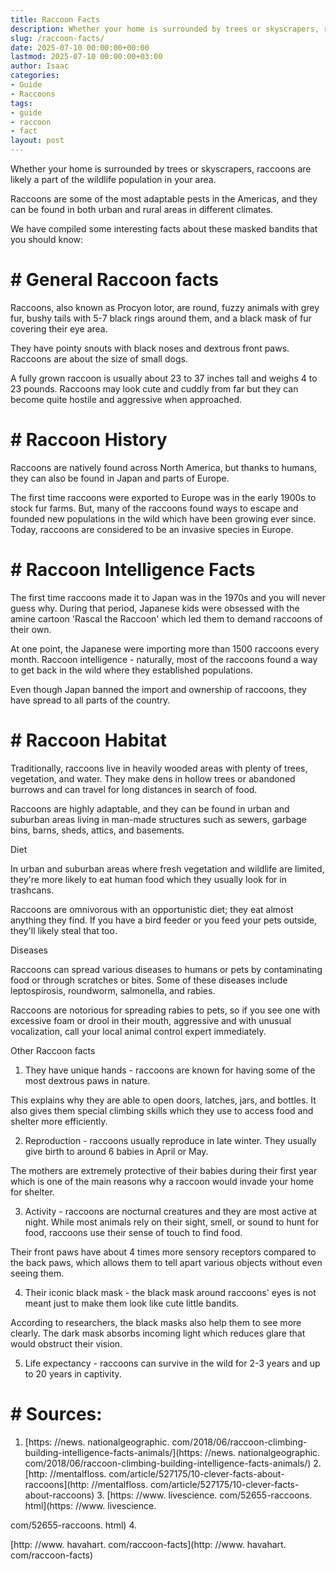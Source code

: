 ```yaml
---
title: Raccoon Facts
description: Whether your home is surrounded by trees or skyscrapers, raccoons are likely a part of the wildlife population in your area. Raccoons are some of the most...
slug: /raccoon-facts/
date: 2025-07-10 00:00:00+00:00
lastmod: 2025-07-10 00:00:00+03:00
author: Isaac
categories:
- Guide
- Raccoons
tags:
- guide
- raccoon
- fact
layout: post
---
```


Whether your home is surrounded by trees or skyscrapers, raccoons are likely a part of the wildlife population in your area.

Raccoons are some of the most adaptable pests in the Americas, and they can be found in both urban and rural areas in different climates.

We have compiled some interesting facts about these masked bandits that you should know:

# # General Raccoon facts

Raccoons, also known as Procyon lotor, are round, fuzzy animals with grey fur, bushy tails with 5-7 black rings around them, and a black mask of fur covering their eye area.

They have pointy snouts with black noses and dextrous front paws. Raccoons are about the size of small dogs.

A fully grown raccoon is usually about 23 to 37 inches tall and weighs 4 to 23 pounds. Raccoons may look cute and cuddly from far but they can become quite hostile and aggressive when approached.

# # Raccoon History

Raccoons are natively found across North America, but thanks to humans, they can also be found in Japan and parts of Europe.

The first time raccoons were exported to Europe was in the early 1900s to stock fur farms. But, many of the raccoons found ways to escape and founded new populations in the wild which have been growing ever since. Today, raccoons are considered to be an invasive species in Europe.

# # Raccoon Intelligence Facts

The first time raccoons made it to Japan was in the 1970s and you will never guess why. During that period, Japanese kids were obsessed with the amine cartoon 'Rascal the Raccoon' which led them to demand raccoons of their own.

At one point, the Japanese were importing more than 1500 raccoons every month. Raccoon intelligence - naturally, most of the raccoons found a way to get back in the wild where they established populations.

Even though Japan banned the import and ownership of raccoons, they have spread to all parts of the country.

# # Raccoon Habitat

Traditionally, raccoons live in heavily wooded areas with plenty of trees, vegetation, and water. They make dens in hollow trees or abandoned burrows and can travel for long distances in search of food.

Raccoons are highly adaptable, and they can be found in urban and suburban areas living in man-made structures such as sewers, garbage bins, barns, sheds, attics, and basements.

Diet

In urban and suburban areas where fresh vegetation and wildlife are limited, they're more likely to eat human food which they usually look for in trashcans.

Raccoons are omnivorous with an opportunistic diet; they eat almost anything they find. If you have a bird feeder or you feed your pets outside, they'll likely steal that too.

Diseases

Raccoons can spread various diseases to humans or pets by contaminating food or through scratches or bites. Some of these diseases include leptospirosis, roundworm, salmonella, and rabies.

Raccoons are notorious for spreading rabies to pets, so if you see one with excessive foam or drool in their mouth, aggressive and with unusual vocalization, call your local animal control expert immediately.

Other Raccoon facts

1. They have unique hands - raccoons are known for having some of the most dextrous paws in nature.

This explains why they are able to open doors, latches, jars, and bottles. It also gives them special climbing skills which they use to access food and shelter more efficiently.

2. Reproduction - raccoons usually reproduce in late winter. They usually give birth to around 6 babies in April or May.

The mothers are extremely protective of their babies during their first year which is one of the main reasons why a raccoon would invade your home for shelter.

3. Activity - raccoons are nocturnal creatures and they are most active at night. While most animals rely on their sight, smell, or sound to hunt for food, raccoons use their sense of touch to find food.

Their front paws have about 4 times more sensory receptors compared to the back paws, which allows them to tell apart various objects without even seeing them.

4. Their iconic black mask - the black mask around raccoons' eyes is not meant just to make them look like cute little bandits.

According to researchers, the black masks also help them to see more clearly. The dark mask absorbs incoming light which reduces glare that would obstruct their vision.

5. Life expectancy - raccoons can survive in the wild for 2-3 years and up to 20 years in captivity.

# # Sources:

1. [https: //news. nationalgeographic. com/2018/06/raccoon-climbing-building-intelligence-facts-animals/](https: //news. nationalgeographic. com/2018/06/raccoon-climbing-building-intelligence-facts-animals/) 2. [http: //mentalfloss. com/article/527175/10-clever-facts-about-raccoons](http: //mentalfloss. com/article/527175/10-clever-facts-about-raccoons) 3. [https: //www. livescience. com/52655-raccoons. html](https: //www. livescience.

com/52655-raccoons. html) 4.

[http: //www. havahart. com/raccoon-facts](http: //www. havahart. com/raccoon-facts)
